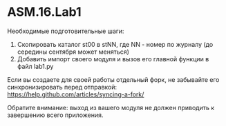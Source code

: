 # ASM.16.Lab1

Необходимые подготовительные шаги:

1. Скопировать каталог st00 в stNN, где NN - номер по журналу (до середины сентября может меняться)
2. Добавить импорт своего модуля и вызов его главной функции в файл lab1.py

Если вы создаете для своей работы отдельный форк, не забывайте его синхронизировать перед отправкой:
https://help.github.com/articles/syncing-a-fork/

Обратите внимание: выход из вашего модуля не должен приводить к завершению всего приложения.